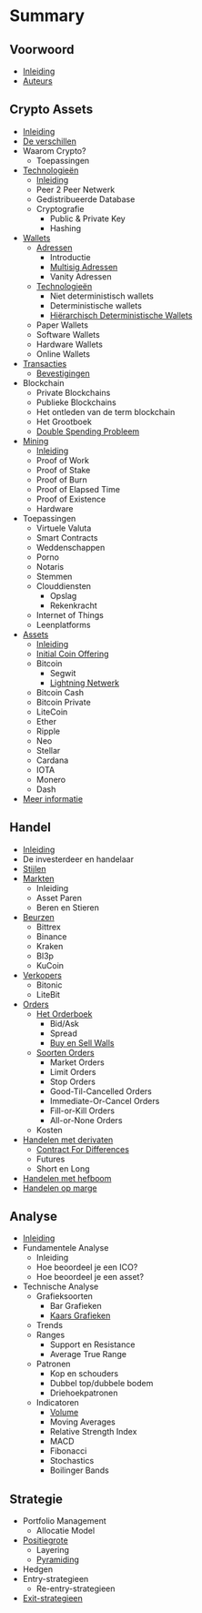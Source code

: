 # Summary

## Voorwoord

* [Inleiding](README.md)
* [Auteurs](auteurs.md)

## Crypto Assets

* [Inleiding](inleiding.md)
* [De verschillen](de-verschillen.md)
* Waarom Crypto?
  * Toepassingen
* [Technologieën](technologieen.md)
  * [Inleiding](technologieen/inleiding.md)
  * Peer 2 Peer Netwerk
  * Gedistribueerde Database
  * Cryptografie
    * Public & Private Key
    * Hashing
* [Wallets](wallets.md)
  * [Adressen](wallets/adressen.md)
    * Introductie
    * [Multisig Adressen](wallets/adressen/multisig.md)
    * Vanity Adressen
  * [Technologieën](wallets/technologieen.md)
    * Niet deterministisch wallets
    * Deterministische wallets
    * [Hiërarchisch Deterministische Wallets](wallets/technologieen/hd-wallets.md)
  * Paper Wallets
  * Software Wallets
  * Hardware Wallets
  * Online Wallets
* [Transacties](transacties.md)
  * [Bevestigingen](transacties/bevestigingen.md)
* Blockchain
  * Private Blockchains
  * Publieke Blockchains
  * Het ontleden van de term blockchain
  * Het Grootboek
  * [Double Spending Probleem](double-spending-probleem.md)
* [Mining](mining.md)
  * [Inleiding](inleiding_mining.md)
  * Proof of Work
  * Proof of Stake
  * Proof of Burn
  * Proof of Elapsed Time
  * Proof of Existence
  * Hardware
* Toepassingen
  * Virtuele Valuta
  * Smart Contracts
  * Weddenschappen
  * Porno
  * Notaris
  * Stemmen
  * Clouddiensten
    * Opslag
    * Rekenkracht
  * Internet of Things
  * Leenplatforms
* [Assets](assets.md)
  * [Inleiding](inleiding.md)
  * [Initial Coin Offering](initial-coin-offering.md)
  * Bitcoin
    * Segwit
    * [Lightning Netwerk](lightening-netwerk.md)
  * Bitcoin Cash
  * Bitcoin Private
  * LiteCoin
  * Ether
  * Ripple
  * Neo
  * Stellar
  * Cardana
  * IOTA
  * Monero
  * Dash
* [Meer informatie](meer-informatie.md)

## Handel

* [Inleiding](handel/inleiding.md)
* De investerdeer en handelaar
* [Stijlen](handel/stijlen.md)
* [Markten](handel/markten.md)
  * Inleiding
  * Asset Paren
  * Beren en Stieren
* [Beurzen](handel/beurzen.md)
  * Bittrex
  * Binance
  * Kraken
  * Bl3p
  * KuCoin
* [Verkopers](handel/verkopers.md)
  * Bitonic
  * LiteBit
* [Orders](handel/orders.md)
  * [Het Orderboek](handel/het-orderboek.md)
    * Bid/Ask
    * Spread
    * [Buy en Sell Walls](handel/buy-en-sell-walls.md)
  * [Soorten Orders](handel/soorten-orders.md)
    * Market Orders
    * Limit Orders
    * Stop Orders
    * Good-Til-Cancelled Orders
    * Immediate-Or-Cancel Orders
    * Fill-or-Kill Orders
    * All-or-None Orders
  * Kosten
* [Handelen met derivaten](handel/handelen-met-cfds-en-futures.md)
  * [Contract For Differences](handel/handelen-met-cfds-en-futures/contract-for-differences.md)
  * Futures
  * Short en Long
* [Handelen met hefboom](handel/handelen-met-hefboom.md)
* [Handelen op marge](handel/handelen-op-margr.md)

## Analyse

* [Inleiding](analyse/inleiding.md)
* Fundamentele Analyse
  * Inleiding
  * Hoe beoordeel je een ICO?
  * Hoe beoordeel je een asset?
* Technische Analyse
  * Grafieksoorten
    * Bar Grafieken
    * [Kaars Grafieken](analyse/kaars-grafieken.md)
  * Trends
  * Ranges
    * Support en Resistance
    * Average True Range
  * Patronen
    * Kop en schouders
    * Dubbel top/dubbele bodem
    * Driehoekpatronen
  * Indicatoren
    * [Volume](analyse/volumnr.md)
    * Moving Averages
    * Relative Strength Index
    * MACD
    * Fibonacci
    * Stochastics
    * Boilinger Bands

## Strategie

* Portfolio Management
  * Allocatie Model
* [Positiegrote](strategie/sizing.md)
  * Layering
  * [Pyramiding](strategie/sizing/pyrimiding.md)
* Hedgen
* Entry-strategieen
  * Re-entry-strategieen
* [Exit-strategieen](strategie/exit-strategieen.md)

